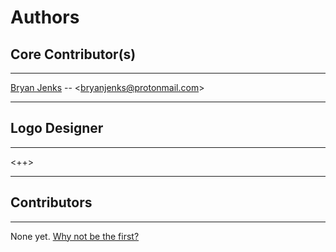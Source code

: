 # Authors

## Core Contributor(s)

---

[Bryan Jenks](https://github.com/tallguyjenks) -- &lt;[bryanjenks@protonmail.com](mailto:bryanjenks@protonmail.com)&gt;

---

## Logo Designer

---

<++>

---

## Contributors

---

None yet. [Why not be the first?](CONTRIBUTING.md)
